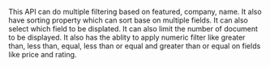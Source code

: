 This API can do multiple filtering based on featured, company, name. It also have sorting property which can sort base on multiple fields. It can also select which field to be displated. It can also limit the number of document to be displayed. It also has the ablity to apply numeric filter like greater than, less than, equal, less than or equal and greater than or equal on fields like price and rating.